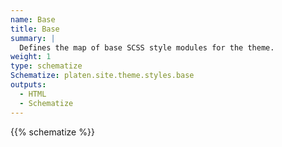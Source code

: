 ```yaml
---
name: Base
title: Base
summary: |
  Defines the map of base SCSS style modules for the theme.
weight: 1
type: schematize
Schematize: platen.site.theme.styles.base
outputs:
  - HTML
  - Schematize
---
```


{{% schematize %}}
